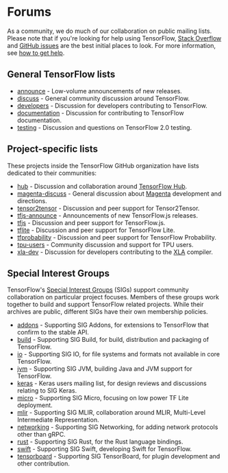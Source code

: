 # Forums

As a community, we do much of our collaboration on public mailing lists. Please
note that if you're looking for help using TensorFlow,
[Stack Overflow](https://stackoverflow.com/questions/tagged/tensorflow) and
[GitHub issues](https://github.com/tensorflow/tensorflow/issues) are the best
initial places to look. For more information, see
[how to get help](/community/#get_help).

## General TensorFlow lists

* [announce](https://groups.google.com/a/tensorflow.org/d/forum/announce) - Low-volume announcements of new releases.
* [discuss](https://groups.google.com/a/tensorflow.org/d/forum/discuss) - General community discussion around TensorFlow.
* [developers](https://groups.google.com/a/tensorflow.org/d/forum/developers) - Discussion for developers contributing to TensorFlow.
* [documentation](https://groups.google.com/a/tensorflow.org/d/forum/docs) - Discussion for contributing to TensorFlow documentation.
* [testing](https://groups.google.com/a/tensorflow.org/d/forum/testing) - Discussion and questions on TensorFlow 2.0 testing.

## Project-specific lists

These projects inside the TensorFlow GitHub organization have lists dedicated to their communities:

*   [hub](https://groups.google.com/a/tensorflow.org/d/forum/hub) - Discussion
    and collaboration around
    [TensorFlow Hub](https://github.com/tensorflow/hub).
*   [magenta-discuss](https://groups.google.com/a/tensorflow.org/d/forum/magenta-discuss) -
    General discussion about [Magenta](https://magenta.tensorflow.org/)
    development and directions.
*   [tensor2tensor](https://groups.google.com/d/forum/tensor2tensor) -
    Discussion and peer support for Tensor2Tensor.
*   [tfjs-announce](https://groups.google.com/a/tensorflow.org/d/forum/tfjs-announce) -
    Announcements of new TensorFlow.js releases.
*   [tfjs](https://groups.google.com/a/tensorflow.org/d/forum/tfjs) - Discussion
    and peer support for TensorFlow.js.
*   [tflite](https://groups.google.com/a/tensorflow.org/d/forum/tflite) -
    Discussion and peer support for TensorFlow Lite.
*   [tfprobability](https://groups.google.com/a/tensorflow.org/d/forum/tfprobability) -
    Discussion and peer support for TensorFlow Probability.
*   [tpu-users](https://groups.google.com/a/tensorflow.org/d/forum/tpu-users) -
    Community discussion and support for TPU users.
*   [xla-dev](https://groups.google.com/forum/#!forum/xla-dev) - Discussion for
    developers contributing to the [XLA](https://www.tensorflow.org/xla)
    compiler.

## Special Interest Groups

TensorFlow's
[Special Interest Groups](https://github.com/tensorflow/community/tree/master/sigs) (SIGs)
support community collaboration on particular project focuses. Members of these
groups work together to build and support TensorFlow related projects. While their
archives are public, different SIGs have their own membership policies.

* [addons](https://groups.google.com/a/tensorflow.org/d/forum/addons) -
  Supporting SIG Addons, for extensions to TensorFlow that confirm to the stable
  API.
* [build](https://groups.google.com/a/tensorflow.org/d/forum/build) - Supporting
  SIG Build, for build, distribution and packaging of TensorFlow.
* [io](https://groups.google.com/a/tensorflow.org/d/forum/io) - Supporting SIG
  IO, for file systems and formats not available in core TensorFlow.
* [jvm](https://groups.google.com/a/tensorflow.org/d/forum/jvm) -
  Supporting SIG JVM, building Java and JVM support for TensorFlow.
* [keras](https://groups.google.com/forum/#!forum/keras-users) - Keras users
  mailing list, for design reviews and discussions relating to SIG Keras.
* [micro](https://groups.google.com/a/tensorflow.org/d/forum/networking) -
  Supporting SIG Micro, focusing on low power TF Lite deployment.
* [mlir](https://groups.google.com/a/tensorflow.org/d/forum/mlir) - Supporting
  SIG MLIR, collaboration around MLIR, Multi-Level Intermediate Representation.
* [networking](https://groups.google.com/a/tensorflow.org/d/forum/networking) -
  Supporting SIG Networking, for adding network protocols other than gRPC.
* [rust](https://groups.google.com/a/tensorflow.org/d/forum/rust) -
  Supporting SIG Rust, for the Rust language bindings.
* [swift](https://groups.google.com/a/tensorflow.org/d/forum/swift) - Supporting
  SIG Swift, developing Swift for TensorFlow.
* [tensorboard](https://groups.google.com/a/tensorflow.org/d/forum/sig-tensorboard) -
  Supporting SIG TensorBoard, for plugin development and other contribution.
